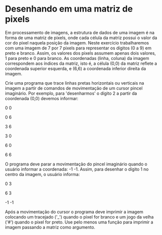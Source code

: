 # Desenhando em uma matriz de pixels #

Em processamento de imagens, a estrutura de dados de uma imagem é na forma de uma matriz de pixels, onde cada célula da matriz possui o valor da cor do pixel naquela posição da imagem. Neste exercício trabalharemos com uma imagem de 7 por 7 pixels para representar os dígitos (0 a 9) em preto e branco. Assim, os valores dos pixels assumem apenas dois valores, 1 para preto e 0 para branco. As coordenadas (linha, coluna) da imagem correspondem aos índices da matriz, isto é, a célula (0,0) da matriz reflete a coordenada superior esquerda, e (6,6) a coordenada inferior direita da imagem. 

Crie uma programa que trace linhas pretas horizontais ou verticais na imagem a partir de comandos de movimentação de um cursor pincel imaginário. Por exemplo, para 'desenharmos' o dígito 2 a partir da coordenada (0,0) devemos informar:

0 0

0 6

3 6

3 0

6 0

6 6

O programa deve parar a movimentação do pincel imaginário quando o usuário informar a coordenada: -1 -1. Assim, para desenhar o dígito 1 no centro da imagem, o usuário informa:

0 3

6 3

-1 -1

Após a movimentação do cursor o programa deve imprimir a imagem colocando um tracejado ('_') quando o pixel for branco e um jogo da velha ('#') quando o pixel for preto. Use pelo menos uma função para imprimir a imagem passando a matriz como argumento.
